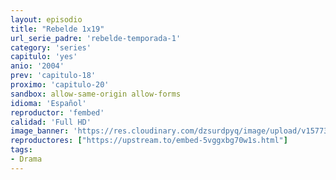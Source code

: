 ```yaml
---
layout: episodio
title: "Rebelde 1x19"
url_serie_padre: 'rebelde-temporada-1'
category: 'series'
capitulo: 'yes'
anio: '2004'
prev: 'capitulo-18'
proximo: 'capitulo-20'
sandbox: allow-same-origin allow-forms
idioma: 'Español'
reproductor: 'fembed'
calidad: 'Full HD'
image_banner: 'https://res.cloudinary.com/dzsurdpyq/image/upload/v1577313723/rebelde-temporada-1-min.jpg'
reproductores: ["https://upstream.to/embed-5vggxbg70w1s.html"]
tags:
- Drama
---
```












